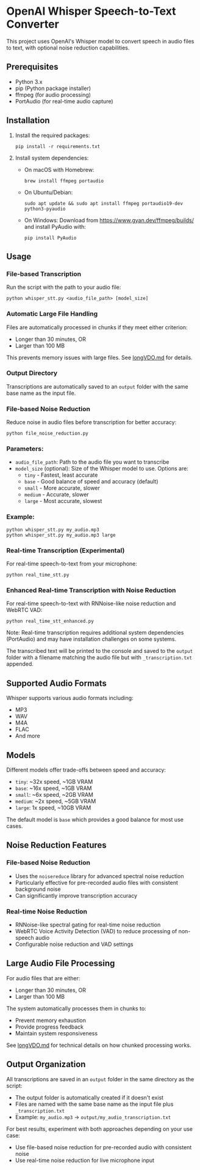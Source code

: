 # OpenAI Whisper Speech-to-Text Converter

This project uses OpenAI's Whisper model to convert speech in audio files to text, with optional noise reduction capabilities.

## Prerequisites

- Python 3.x
- pip (Python package installer)
- ffmpeg (for audio processing)
- PortAudio (for real-time audio capture)

## Installation

1. Install the required packages:
   ```
   pip install -r requirements.txt
   ```

2. Install system dependencies:
   - On macOS with Homebrew: 
     ```
     brew install ffmpeg portaudio
     ```
   - On Ubuntu/Debian: 
     ```
     sudo apt update && sudo apt install ffmpeg portaudio19-dev python3-pyaudio
     ```
   - On Windows: 
     Download from https://www.gyan.dev/ffmpeg/builds/ and install PyAudio with:
     ```
     pip install PyAudio
     ```

## Usage

### File-based Transcription
Run the script with the path to your audio file:
```
python whisper_stt.py <audio_file_path> [model_size]
```

### Automatic Large File Handling
Files are automatically processed in chunks if they meet either criterion:
- Longer than 30 minutes, OR
- Larger than 100 MB

This prevents memory issues with large files. See [longVDO.md](longVDO.md) for details.

### Output Directory
Transcriptions are automatically saved to an `output` folder with the same base name as the input file.

### File-based Noise Reduction
Reduce noise in audio files before transcription for better accuracy:
```
python file_noise_reduction.py
```

### Parameters:
- `audio_file_path`: Path to the audio file you want to transcribe
- `model_size` (optional): Size of the Whisper model to use. Options are:
  - `tiny` - Fastest, least accurate
  - `base` - Good balance of speed and accuracy (default)
  - `small` - More accurate, slower
  - `medium` - Accurate, slower
  - `large` - Most accurate, slowest

### Example:
```
python whisper_stt.py my_audio.mp3
python whisper_stt.py my_audio.mp3 large
```

### Real-time Transcription (Experimental)
For real-time speech-to-text from your microphone:
```
python real_time_stt.py
```

### Enhanced Real-time Transcription with Noise Reduction
For real-time speech-to-text with RNNoise-like noise reduction and WebRTC VAD:
```
python real_time_stt_enhanced.py
```

Note: Real-time transcription requires additional system dependencies (PortAudio) and may have installation challenges on some systems.

The transcribed text will be printed to the console and saved to the `output` folder with a filename matching the audio file but with `_transcription.txt` appended.

## Supported Audio Formats

Whisper supports various audio formats including:
- MP3
- WAV
- M4A
- FLAC
- And more

## Models

Different models offer trade-offs between speed and accuracy:
- `tiny`: ~32x speed, ~1GB VRAM
- `base`: ~16x speed, ~1GB VRAM
- `small`: ~6x speed, ~2GB VRAM
- `medium`: ~2x speed, ~5GB VRAM
- `large`: 1x speed, ~10GB VRAM

The default model is `base` which provides a good balance for most use cases.

## Noise Reduction Features

### File-based Noise Reduction
- Uses the `noisereduce` library for advanced spectral noise reduction
- Particularly effective for pre-recorded audio files with consistent background noise
- Can significantly improve transcription accuracy

### Real-time Noise Reduction
- RNNoise-like spectral gating for real-time noise reduction
- WebRTC Voice Activity Detection (VAD) to reduce processing of non-speech audio
- Configurable noise reduction and VAD settings

## Large Audio File Processing

For audio files that are either:
- Longer than 30 minutes, OR
- Larger than 100 MB

The system automatically processes them in chunks to:
- Prevent memory exhaustion
- Provide progress feedback
- Maintain system responsiveness

See [longVDO.md](longVDO.md) for technical details on how chunked processing works.

## Output Organization

All transcriptions are saved in an `output` folder in the same directory as the script:
- The output folder is automatically created if it doesn't exist
- Files are named with the same base name as the input file plus `_transcription.txt`
- Example: `my_audio.mp3` → `output/my_audio_transcription.txt`

For best results, experiment with both approaches depending on your use case:
- Use file-based noise reduction for pre-recorded audio with consistent noise
- Use real-time noise reduction for live microphone input